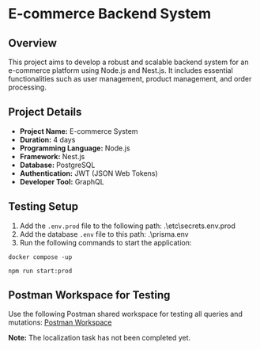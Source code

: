 # E-commerce Backend System

## Overview
This project aims to develop a robust and scalable backend system for an e-commerce platform using Node.js and Nest.js. It includes essential functionalities such as user management, product management, and order processing.

## Project Details
- **Project Name:** E-commerce System
- **Duration:** 4 days
- **Programming Language:** Node.js
- **Framework:** Nest.js
- **Database:** PostgreSQL
- **Authentication:** JWT (JSON Web Tokens)
- **Developer Tool:** GraphQL

## Testing Setup
1. Add the `.env.prod` file to the following path: .\etc\secrets.env.prod
2. Add the database `.env` file to this path: .\prisma\.env
3. Run the following commands to start the application:
````
docker compose -up
````

````
npm run start:prod
````


## Postman Workspace for Testing
Use the following Postman shared workspace for testing all queries and mutations:
[Postman Workspace](https://www.postman.com/cloudy-astronaut-164609/workspace/e-commerce-assignment/collection/66a1699e782978cb4e55a43c?action=share&creator=37127689&active-environment=37127689-0bec2869-3779-4e1f-903a-658c4bc9b44b)

**Note:** The localization task has not been completed yet.

